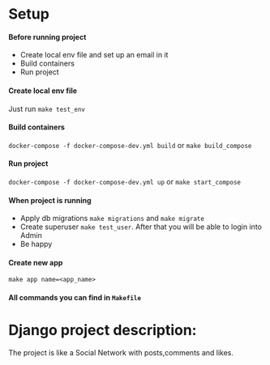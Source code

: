 # Setup

#### Before running project

- Create local env file and set up an email in it
- Build containers
- Run project

#### Create local env file

Just run `make test_env`

#### Build containers

`docker-compose -f docker-compose-dev.yml build` or `make build_compose`

#### Run project

`docker-compose -f docker-compose-dev.yml up` or `make start_compose`

#### When project is running

- Apply db migrations `make migrations` and `make migrate`
- Create superuser `make test_user`. After that you will be able to login into Admin
- Be happy

#### Create new app

`make app name=<app_name>`


#### All commands you can find in `Makefile`

# Django project description:
The project is like a Social Network with posts,comments and likes.

